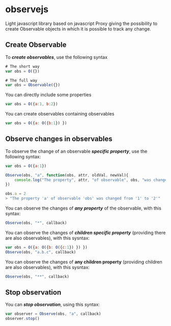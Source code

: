 # observejs
Light javascript library based on javascript Proxy giving the possibility to create Observable objects in which it is possible to track any change.

## Create Observable
To ___create observables___, use the following syntax
```javascript
# The short way
var obs = O({})

# The full way
var obs = Observable({})
```

You can directly include some properties
```javascript
var obs = O({a:1, b:2})
```

You can create observables containing observables
```javascript
var obs = O({a: O({b:1}) })
```

## Observe changes in observables
To observe the change of an observable ___specific property___, use the following syntax:
```javascript
var obs = O({a:1})

Observe(obs, "a", function(obs, attr, oldVal, newVal){
	console.log("The property", attr, "of observable", obs, "was changed from", oldVal, "to", newVal)
})

obs.a = 2
> "The property 'a' of observable 'obs' was changed from '1' to '2'"
```

You can observe the changes of ___any property___ of the observable, with this syntax:
```javascript
Observe(obs, "*", callback)
```

You can observe the changes of ___children specific property___ (providing there are also observables), with this sysntax:
```javascript
var obs = O({a: O({b: O({c:1}) }) })
Observe(obs, "a.b.c", callback)
```

You can observe the changes of __any children property__ (providing children are also observables), with this sysntax:
```javascript
Observe(obs, "**", callback)
```

## Stop observation
You can ___stop observation___, using this syntax:
```javascript
var observer = Observe(obs, "a", callback)
observer.stop()
```